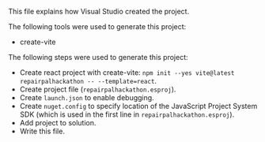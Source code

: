 This file explains how Visual Studio created the project.

The following tools were used to generate this project:
- create-vite

The following steps were used to generate this project:
- Create react project with create-vite: `npm init --yes vite@latest repairpalhackathon -- --template=react`.
- Create project file (`repairpalhackathon.esproj`).
- Create `launch.json` to enable debugging.
- Create `nuget.config` to specify location of the JavaScript Project System SDK (which is used in the first line in `repairpalhackathon.esproj`).
- Add project to solution.
- Write this file.
